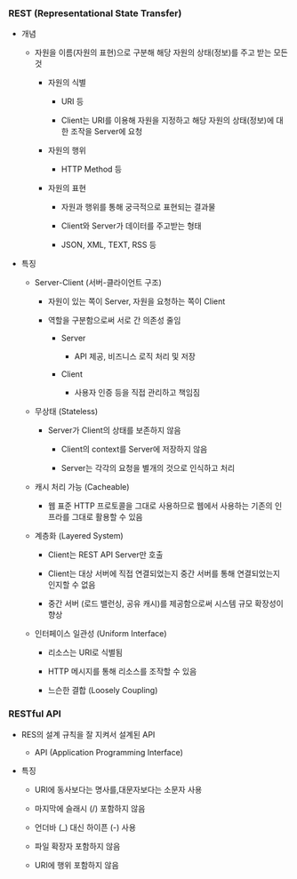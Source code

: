 ### REST (Representational State Transfer)

- 개념
  
  - 자원을 이름(자원의 표현)으로 구분해 해당 자원의 상태(정보)를 주고 받는 모든 것
    
    - 자원의 식별
      
      - URI 등
      
      - Client는 URI를 이용해 자원을 지정하고 해당 자원의 상태(정보)에 대한 조작을 Server에 요청
    
    - 자원의 행위
      
      - HTTP Method 등
    
    - 자원의 표현
      
      - 자원과 행위를 통해 궁극적으로 표현되는 결과물
      
      - Client와 Server가 데이터를 주고받는 형태
      
      - JSON, XML, TEXT, RSS 등

- 특징
  
  - Server-Client (서버-클라이언트 구조)
    
    - 자원이 있는 쪽이 Server, 자원을 요청하는 쪽이 Client
    
    - 역할을 구분함으로써 서로 간 의존성 줄임
      
      - Server
        
        - API 제공, 비즈니스 로직 처리 및 저장
      
      - Client
        
        - 사용자 인증 등을 직접 관리하고 책임짐
  
  - 무상태 (Stateless)
    
    - Server가 Client의 상태를 보존하지 않음
      
      - Client의 context를 Server에 저장하지 않음
      
      - Server는 각각의 요청을 별개의 것으로 인식하고 처리
  
  - 캐시 처리 가능 (Cacheable)
    
    - 웹 표준 HTTP 프로토콜을 그대로 사용하므로 웹에서 사용하는 기존의 인프라를 그대로 활용할 수 있음
  
  - 계층화 (Layered System)
    
    - Client는 REST API Server만 호출
    
    - Client는 대상 서버에 직접 연결되었는지 중간 서버를 통해 연결되었는지 인지할 수 없음
    
    - 중간 서버 (로드 밸런싱, 공유 캐시)를 제공함으로써 시스템 규모 확장성이 향상
  
  - 인터페이스 일관성 (Uniform Interface)
    
    - 리소스는 URI로 식별됨
    
    - HTTP 메시지를 통해 리소스를 조작할 수 있음
    
    - 느슨한 결합 (Loosely Coupling)

### RESTful API

- RES의 설계 규칙을 잘 지켜서 설계된 API
  
  - API (Application Programming Interface)

- 특징
  
  - URI에 동사보다는 명사를,대문자보다는 소문자 사용
  
  - 마지막에 슬래시 (/) 포함하지 않음
  
  - 언더바 (_) 대신 하이픈 (-) 사용
  
  - 파일 확장자 포함하지 않음
  
  - URI에 행위 포함하지 않음
